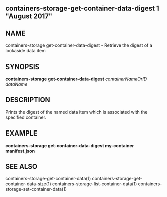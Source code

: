 ## containers-storage-get-container-data-digest 1 "August 2017"

## NAME
containers-storage get-container-data-digest - Retrieve the digest of a lookaside data item

## SYNOPSIS
**containers-storage** **get-container-data-digest** *containerNameOrID* *dataName*

## DESCRIPTION
Prints the digest of the named data item which is associated with the specified
container.

## EXAMPLE
**containers-storage get-container-data-digest my-container manifest.json**

## SEE ALSO
containers-storage-get-container-data(1)
containers-storage-get-container-data-size(1)
containers-storage-list-container-data(1)
containers-storage-set-container-data(1)
